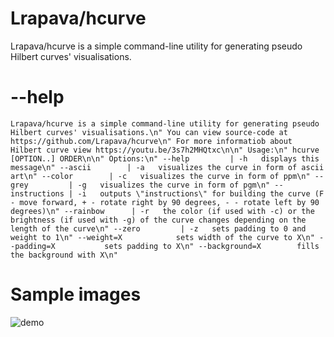 # Lrapava/hcurve
Lrapava/hcurve is a simple command-line utility for generating pseudo Hilbert curves' visualisations.

# --help
`
Lrapava/hcurve is a simple command-line utility for generating pseudo Hilbert curves' visualisations.\n"
You can view source-code at https://github.com/Lrapava/hcurve\n"
For more informatiob about Hilbert curve view https://youtu.be/3s7h2MHQtxc\n\n"
Usage:\n"
hcurve [OPTION..] ORDER\n\n"
Options:\n"
--help         | -h   displays this message\n"
--ascii        | -a   visualizes the curve in form of ascii art\n"
--color        | -c   visualizes the curve in form of ppm\n"
--grey         | -g   visualizes the curve in form of pgm\n"
--instructions | -i   outputs \"instructions\" for building the curve (F - move forward, + - rotate right by 90 degrees, - - rotate left by 90 degrees)\n"
--rainbow      | -r   the color (if used with -c) or the brightness (if used with -g) of the curve changes depending on the length of the curve\n"
--zero         | -z   sets padding to 0 and weight to 1\n"
--weight=X            sets width of the curve to X\n"
--padding=X           sets padding to X\n"
--background=X        fills the background with X\n"
`

# Sample images

![demo](https://user-images.githubusercontent.com/46052668/168427006-a58256e9-6414-4b00-9d7c-59d204e5a9a6.png)
